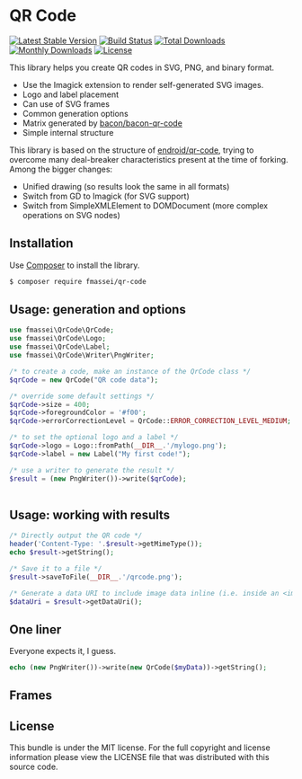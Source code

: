 # QR Code

[![Latest Stable Version](http://img.shields.io/packagist/v/fmassei/qr-code.svg)](https://packagist.org/packages/fmassei/qr-code)
[![Build Status](https://github.com/fmassei/qr-code/workflows/CI/badge.svg)](https://github.com/fmassei/qr-code/actions)
[![Total Downloads](http://img.shields.io/packagist/dt/fmassei/qr-code.svg)](https://packagist.org/packages/fmassei/qr-code)
[![Monthly Downloads](http://img.shields.io/packagist/dm/fmassei/qr-code.svg)](https://packagist.org/packages/fmassei/qr-code)
[![License](http://img.shields.io/packagist/l/fmassei/qr-code.svg)](https://packagist.org/packages/fmassei/qr-code)

This library helps you create QR codes in SVG, PNG, and binary format.

- Use the Imagick extension to render self-generated SVG images.
- Logo and label placement
- Can use of SVG frames
- Common generation options
- Matrix generated by [bacon/bacon-qr-code](https://github.com/Bacon/BaconQrCode)
- Simple internal structure

This library is based on the structure of [endroid/qr-code](https://github.com/endroid/qr-code), trying to
overcome many deal-breaker characteristics present at the time of forking.
Among the bigger changes:
- Unified drawing (so results look the same in all formats)
- Switch from GD to Imagick (for SVG support)
- Switch from SimpleXMLElement to DOMDocument (more complex operations on SVG nodes)

## Installation

Use [Composer](https://getcomposer.org/) to install the library.

``` bash
$ composer require fmassei/qr-code
```

## Usage: generation and options

```php
use fmassei\QrCode\QrCode;
use fmassei\QrCode\Logo;
use fmassei\QrCode\Label;
use fmassei\QrCode\Writer\PngWriter;

/* to create a code, make an instance of the QrCode class */
$qrCode = new QrCode("QR code data");

/* override some default settings */
$qrCode->size = 400;
$qrCode->foregroundColor = '#f00';
$qrCode->errorCorrectionLevel = QrCode::ERROR_CORRECTION_LEVEL_MEDIUM;

/* to set the optional logo and a label */
$qrCode->logo = Logo::fromPath(__DIR__.'/mylogo.png');
$qrCode->label = new Label("My first code!");

/* use a writer to generate the result */
$result = (new PngWriter())->write($qrCode);
        
```

## Usage: working with results

```php
/* Directly output the QR code */
header('Content-Type: '.$result->getMimeType());
echo $result->getString();

/* Save it to a file */
$result->saveToFile(__DIR__.'/qrcode.png');

/* Generate a data URI to include image data inline (i.e. inside an <img> tag) */
$dataUri = $result->getDataUri();
```

## One liner
Everyone expects it, I guess.
```php
echo (new PngWriter())->write(new QrCode($myData))->getString();
```

## Frames


## License

This bundle is under the MIT license. For the full copyright and license
information please view the LICENSE file that was distributed with this source code.